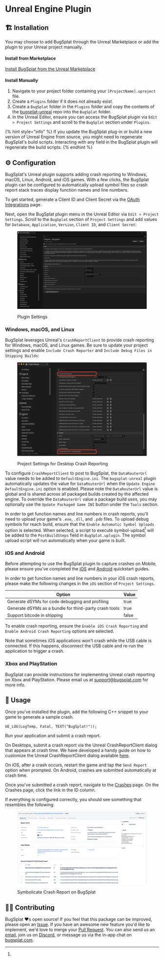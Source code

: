 # Unreal Engine Plugin

## 🏗 Installation

You may choose to add BugSplat through the Unreal Marketplace or add the plugin to your Unreal project manually.

#### Install from Marketplace

[Install BugSplat from the Unreal Marketplace](https://www.unrealengine.com/marketplace/en-US/product/bugsplat)

#### Install Manually

1. Navigate to your project folder containing your `[ProjectName].uproject` file.
2. Create a `Plugins` folder if it does not already exist.
3. Create a `BugSplat` folder in the `Plugins` folder and copy the contents of the [bugsplat-unreal](https://github.com/BugSplat-Git/bugsplat-unreal) repo into the `BugSplat` folder.
4. In the Unreal Editor, ensure you can access the BugSplat plugin via `Edit > Project Settings` and scroll to the `BugSplat` section under `Plugins`.

{% hint style="info" %}
If you update the BugSplat plug-in or build a new version of Unreal Engine from source, you might need to regenerate BugSplat's build scripts. Interacting with any field in the BugSplat plugin will regenerate the build scripts.
{% endhint %}

## ⚙️ Configuration

BugSplat's Unreal plugin supports adding crash reporting to Windows, macOS, Linux, Android, and iOS games. With a few clicks, the BugSplat plugin can be configured to automatically upload symbol files so crash report stack traces display function names and line numbers.

To get started, generate a Client ID and Client Secret via the [OAuth Integrations](https://app.bugsplat.com/v2/database/integrations#oauth?database=Fred#oauth) page.

Next, open the BugSplat plugin menu in the Unreal Editor via `Edit > Project Settings`. Scroll to the `BugSplat` section of `Project Settings` and add values for `Database`, `Application`, `Version`, `Client ID`, and `Client Secret`:

<figure><img src="../../../../../.gitbook/assets/image (25).png" alt=""><figcaption><p>Plugin Settings</p></figcaption></figure>

### Windows, macOS, and Linux

BugSplat leverages Unreal's `CrashReportClient` to provide crash reporting for Windows, macOS, and Linux games. Be sure to update your project settings and enable `Include Crash Reporter` and `Include Debug Files in Shipping Builds`:

<figure><img src="../../../../../.gitbook/assets/image (26).png" alt=""><figcaption><p>Project Settings for Desktop Crash Reporting</p></figcaption></figure>

To configure `CrashReportClient` to post to BugSplat, the `DataRouterUrl` value needs to be added to `DefaultEngine.ini`. The `bugsplat-unreal` plugin automatically updates the value for `DataRouterUrl` when the `Update Engine DefaultEngine.ini` option is enabled. Please note the `DataRouterUrl` value is global and is shared across all packaged builds created by the affected engine. To override the `DataRouterUrl` value a package build uses, you may optionally use the `Update Packaged Game INI` button under the `Tools` section.

In order to get function names and line numbers in crash reports, you'll need to upload your game's `.exe`, `.dll`, and `.pdb` files. To upload debug symbols for reach build, ensure that the `Enable Automatic Symbol Uploads` option is selected. When selected, a script to execute symbol-upload[^1] will be added to the `PostBuildSteps` field in `BugSplat.uplugin`. The symbol upload script will run automatically when your game is built.

### iOS and Android

Before attempting to use the BugSplat plugin to capture crashes on Mobile, please ensure you've completed the [iOS](https://docs.unrealengine.com/5.0/en-US/setting-up-an-unreal-engine-project-for-ios/) and [Android](https://docs.unrealengine.com/5.0/en-US/android-support-for-unreal-engine/) quickstart guides.

In order to get function names and line numbers in your iOS crash reports, please make the following changes in the `iOS` section of `Project Settings`.

| Option                                                 | Value |
| ------------------------------------------------------ | ----- |
| Generate dSYMs for code debugging and profiling        | true  |
| Generate dSYMs as a bundle for third-party crash tools | true  |
| Support bitcode in shipping                            | false |

To enable crash reporting, ensure the `Enable iOS Crash Reporting` and `Enable Android Crash Reporting` options are selected.

Note that sometimes iOS applications won't crash while the USB cable is connected. If this happens, disconnect the USB cable and re-run the application to trigger a crash.

### Xbox and PlayStation

BugSplat can provide instructions for implementing Unreal crash reporting on Xbox and PlayStation. Please email us at [support@bugsplat.com](mailto:support@bugsplat.com) for more info.

## 🏃 Usage

Once you've installed the plugin, add the following C++ snippet to your game to generate a sample crash.

```
UE_LOG(LogTemp, Fatal, TEXT("BugSplat!"));
```

Run your application and submit a crash report.

On Desktops, submit a crash report via the Unreal CrashReportClient dialog that appears at crash time. We have developed a handy guide on how to customize the Unreal CrashReportClient dialog available [here](https://www.bugsplat.com/blog/game-dev/customizing-unreal-engine-crash-dialog/).

On iOS, after a crash occurs, restart the game and tap the `Send Report` option when prompted. On Android, crashes are submitted automatically at crash time.

Once you've submitted a crash report, navigate to the [Crashes](https://app.bugsplat.com/v2/crashes) page. On the Crashes page, click the link in the ID column.

If everything is configured correctly, you should see something that resembles the following:

<figure><img src="../../../../../.gitbook/assets/image (27).png" alt=""><figcaption><p>Symbolicate Crash Report on BugSplat</p></figcaption></figure>

## 🧑‍💻 Contributing

BugSplat ❤️s open source! If you feel that this package can be improved, please open an [Issue](https://github.com/BugSplat-Git/bugsplat-unreal/issues). If you have an awesome new feature you'd like to implement, we'd love to merge your [Pull Request](https://github.com/BugSplat-Git/bugsplat-unreal/pulls). You can also send us an [email](mailto:support@bugsplat.com), join us on [Discord](https://discord.gg/K4KjjRV5ve), or message us via the in-app chat on [bugsplat.com](https://bugsplat.com/).

[^1]: 
